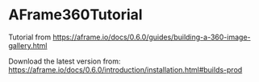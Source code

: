 # AFrame360Tutorial

Tutorial from 
https://aframe.io/docs/0.6.0/guides/building-a-360-image-gallery.html

Download the latest version from:
https://aframe.io/docs/0.6.0/introduction/installation.html#builds-prod

